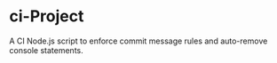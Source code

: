# ci-Project
A CI Node.js script to enforce commit message rules and auto-remove console statements.
